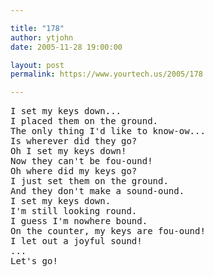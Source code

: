 ```yaml
---

title: "178"
author: ytjohn
date: 2005-11-28 19:00:00

layout: post
permalink: https://www.yourtech.us/2005/178

---
```

<pre>
I set my keys down...
I placed them on the ground.
The only thing I'd like to know-ow...
Is wherever did they go?
Oh I set my keys down!
Now they can't be fou-ound!
Oh where did my keys go?
I just set them on the ground.
And they don't make a sound-ound.
I set my keys down.
I'm still looking round.
I guess I'm nowhere bound.
On the counter, my keys are fou-ound!
I let out a joyful sound!
...
Let's go!
</pre>

